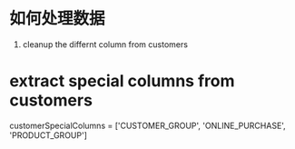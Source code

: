 # 如何处理数据

1. cleanup the differnt column from customers

# extract special columns from customers
customerSpecialColumns = ['CUSTOMER_GROUP', 'ONLINE_PURCHASE', 'PRODUCT_GROUP']
